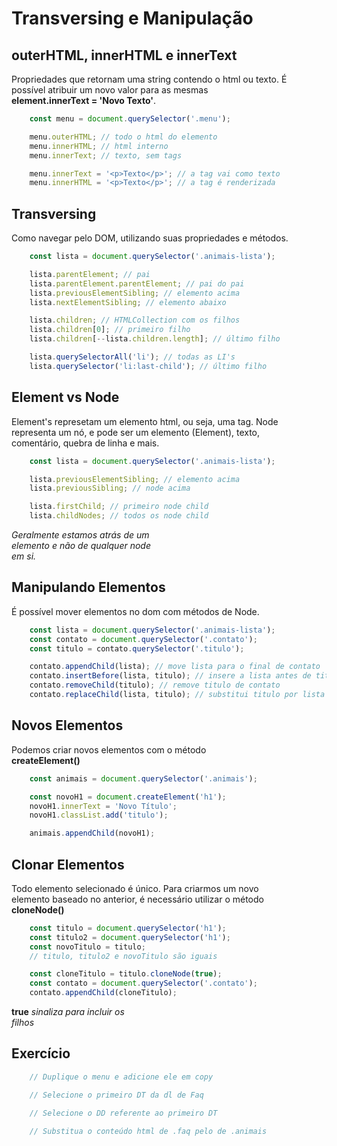 # Transversing e Manipulação

## outerHTML, innerHTML e innerText

Propriedades que retornam uma string contendo o html ou texto. É <br>
possível atribuir um novo valor para as mesmas <br>
**element.innerText = 'Novo Texto'**.

```js
    const menu = document.querySelector('.menu');

    menu.outerHTML; // todo o html do elemento
    menu.innerHTML; // html interno
    menu.innerText; // texto, sem tags

    menu.innerText = '<p>Texto</p>'; // a tag vai como texto
    menu.innerHTML = '<p>Texto</p>'; // a tag é renderizada
```

## Transversing

Como navegar pelo DOM, utilizando suas propriedades e métodos.

```js
    const lista = document.querySelector('.animais-lista');

    lista.parentElement; // pai
    lista.parentElement.parentElement; // pai do pai
    lista.previousElementSibling; // elemento acima
    lista.nextElementSibling; // elemento abaixo

    lista.children; // HTMLCollection com os filhos
    lista.children[0]; // primeiro filho
    lista.children[--lista.children.length]; // último filho

    lista.querySelectorAll('li'); // todas as LI's
    lista.querySelector('li:last-child'); // último filho
```

## Element vs Node

Element's represetam um elemento html, ou seja, uma tag. Node <br>
representa um nó, e pode ser um elemento (Element), texto, <br>
comentário, quebra de linha e mais.

```js
    const lista = document.querySelector('.animais-lista');

    lista.previousElementSibling; // elemento acima
    lista.previousSibling; // node acima

    lista.firstChild; // primeiro node child
    lista.childNodes; // todos os node child
```

*Geralmente estamos atrás de um* <br>
*elemento e não de qualquer node* <br>
*em si.*

## Manipulando Elementos

É possível mover elementos no dom com métodos de Node.

```js
    const lista = document.querySelector('.animais-lista');
    const contato = document.querySelector('.contato');
    const titulo = contato.querySelector('.titulo');

    contato.appendChild(lista); // move lista para o final de contato
    contato.insertBefore(lista, titulo); // insere a lista antes de titulo
    contato.removeChild(titulo); // remove titulo de contato
    contato.replaceChild(lista, titulo); // substitui titulo por lista
```

## Novos Elementos

Podemos criar novos elementos com o método <br>
**createElement()**

```js
    const animais = document.querySelector('.animais');

    const novoH1 = document.createElement('h1');
    novoH1.innerText = 'Novo Título';
    novoH1.classList.add('titulo');

    animais.appendChild(novoH1);
```

## Clonar Elementos

Todo elemento selecionado é único. Para criarmos um novo <br>
elemento baseado no anterior, é necessário utilizar o método <br>
**cloneNode()**

```js
    const titulo = document.querySelector('h1');
    const titulo2 = document.querySelector('h1');
    const novoTitulo = titulo;
    // titulo, titulo2 e novoTitulo são iguais

    const cloneTitulo = titulo.cloneNode(true);
    const contato = document.querySelector('.contato');
    contato.appendChild(cloneTitulo);
```

**true** *sinaliza para incluir os* <br>
*filhos*

## Exercício

```js
    // Duplique o menu e adicione ele em copy

    // Selecione o primeiro DT da dl de Faq

    // Selecione o DD referente ao primeiro DT
    
    // Substitua o conteúdo html de .faq pelo de .animais
```